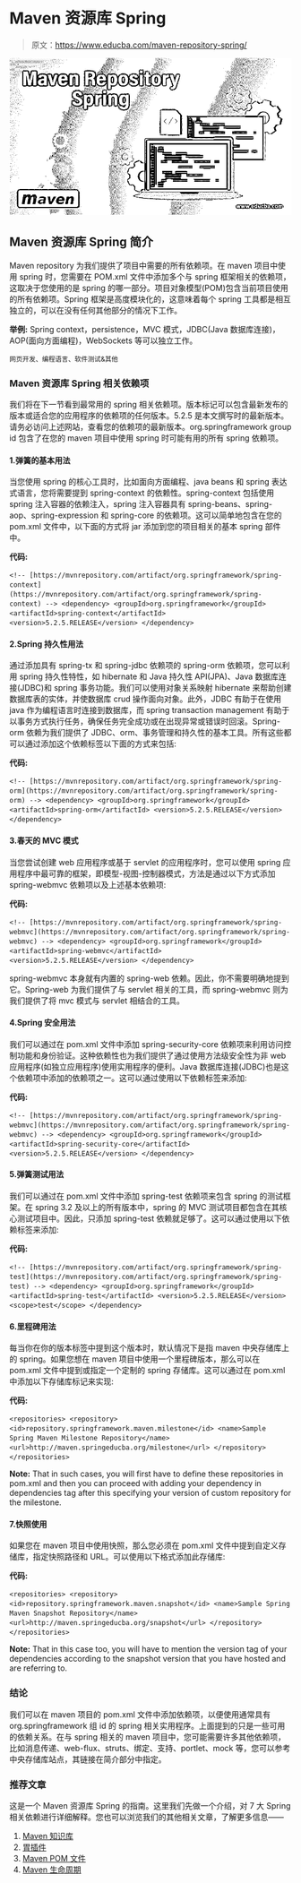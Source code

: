 # Maven 资源库 Spring

> 原文：<https://www.educba.com/maven-repository-spring/>

![Maven Repository Spring](img/cdc36312f7783679e4da7153a79fca18.png)



## Maven 资源库 Spring 简介

Maven repository 为我们提供了项目中需要的所有依赖项。在 maven 项目中使用 spring 时，您需要在 POM.xml 文件中添加多个与 spring 框架相关的依赖项，这取决于您使用的是 spring 的哪一部分。项目对象模型(POM)包含当前项目使用的所有依赖项。Spring 框架是高度模块化的，这意味着每个 spring 工具都是相互独立的，可以在没有任何其他部分的情况下工作。

**举例:** Spring context，persistence，MVC 模式，JDBC(Java 数据库连接)，AOP(面向方面编程)，WebSockets 等可以独立工作。

<small>网页开发、编程语言、软件测试&其他</small>

### Maven 资源库 Spring 相关依赖项

我们将在下一节看到最常用的 spring 相关依赖项。版本标记可以包含最新发布的版本或适合您的应用程序的依赖项的任何版本。5.2.5 是本文撰写时的最新版本。请务必访问上述网站，查看您的依赖项的最新版本。org.springframework group id 包含了在您的 maven 项目中使用 spring 时可能有用的所有 spring 依赖项。

#### 1.弹簧的基本用法

当您使用 spring 的核心工具时，比如面向方面编程、java beans 和 spring 表达式语言，您将需要提到 spring-context 的依赖性。spring-context 包括使用 spring 注入容器的依赖注入，spring 注入容器具有 spring-beans、spring-aop、spring-expression 和 spring-core 的依赖项。这可以简单地包含在您的 pom.xml 文件中，以下面的方式将 jar 添加到您的项目相关的基本 spring 部件中。

**代码:**

`<!-- [https://mvnrepository.com/artifact/org.springframework/spring-context](https://mvnrepository.com/artifact/org.springframework/spring-context) -->
<dependency>
<groupId>org.springframework</groupId>
<artifactId>spring-context</artifactId>
<version>5.2.5.RELEASE</version>
</dependency>`

#### 2.Spring 持久性用法

通过添加具有 spring-tx 和 spring-jdbc 依赖项的 spring-orm 依赖项，您可以利用 spring 持久性特性，如 hibernate 和 Java 持久性 API(JPA)、Java 数据库连接(JDBC)和 spring 事务功能。我们可以使用对象关系映射 hibernate 来帮助创建数据库表的实体，并使数据库 crud 操作面向对象。此外，JDBC 有助于在使用 java 作为编程语言时连接到数据库，而 spring transaction management 有助于以事务方式执行任务，确保任务完全成功或在出现异常或错误时回滚。Spring-orm 依赖为我们提供了 JDBC、orm、事务管理和持久性的基本工具。所有这些都可以通过添加这个依赖标签以下面的方式来包括:

**代码:**

`<!-- [https://mvnrepository.com/artifact/org.springframework/spring-orm](https://mvnrepository.com/artifact/org.springframework/spring-orm) -->
<dependency>
<groupId>org.springframework</groupId>
<artifactId>spring-orm</artifactId>
<version>5.2.5.RELEASE</version>
</dependency>`

#### 3.春天的 MVC 模式

当您尝试创建 web 应用程序或基于 servlet 的应用程序时，您可以使用 spring 应用程序中最可靠的框架，即模型-视图-控制器模式，方法是通过以下方式添加 spring-webmvc 依赖项以及上述基本依赖项:

**代码:**

`<!-- [https://mvnrepository.com/artifact/org.springframework/spring-webmvc](https://mvnrepository.com/artifact/org.springframework/spring-webmvc) -->
<dependency>
<groupId>org.springframework</groupId>
<artifactId>spring-webmvc</artifactId>
<version>5.2.5.RELEASE</version>
</dependency>`

spring-webmvc 本身就有内置的 spring-web 依赖。因此，你不需要明确地提到它。Spring-web 为我们提供了与 servlet 相关的工具，而 spring-webmvc 则为我们提供了将 mvc 模式与 servlet 相结合的工具。

#### 4.Spring 安全用法

我们可以通过在 pom.xml 文件中添加 spring-security-core 依赖项来利用访问控制功能和身份验证。这种依赖性也为我们提供了通过使用方法级安全性为非 web 应用程序(如独立应用程序)使用实用程序的便利。Java 数据库连接(JDBC)也是这个依赖项中添加的依赖项之一。这可以通过使用以下依赖标签来添加:

**代码:**

`<!-- [https://mvnrepository.com/artifact/org.springframework/spring-webmvc](https://mvnrepository.com/artifact/org.springframework/spring-webmvc) -->
<dependency>
<groupId>org.springframework</groupId>
<artifactId>spring-security-core</artifactId>
<version>5.2.5.RELEASE</version>
</dependency>`

#### 5.弹簧测试用法

我们可以通过在 pom.xml 文件中添加 spring-test 依赖项来包含 spring 的测试框架。在 spring 3.2 及以上的所有版本中，spring 的 MVC 测试项目都包含在其核心测试项目中。因此，只添加 spring-test 依赖就足够了。这可以通过使用以下依赖标签来添加:

**代码:**

`<!-- [https://mvnrepository.com/artifact/org.springframework/spring-test](https://mvnrepository.com/artifact/org.springframework/spring-test) -->
<dependency>
<groupId>org.springframework</groupId>
<artifactId>spring-test</artifactId>
<version>5.2.5.RELEASE</version>
<scope>test</scope>
</dependency>`

#### 6.里程碑用法

每当你在你的版本标签中提到这个版本时，默认情况下是指 maven 中央存储库上的 spring。如果您想在 maven 项目中使用一个里程碑版本，那么可以在 pom.xml 文件中提到或指定一个定制的 spring 存储库。这可以通过在 pom.xml 中添加以下存储库标记来实现:

**代码:**

`<repositories>
<repository>
<id>repository.springframework.maven.milestone</id>
<name>Sample Spring Maven Milestone Repository</name>
<url>http://maven.springeducba.org/milestone</url>
</repository>
</repositories>`

**Note:** That in such cases, you will first have to define these repositories in pom.xml and then you can proceed with adding your dependency in dependencies tag after this specifying your version of custom repository for the milestone.

#### 7.快照使用

如果您在 maven 项目中使用快照，那么您必须在 pom.xml 文件中提到自定义存储库，指定快照路径和 URL。可以使用以下格式添加此存储库:

**代码:**

`<repositories>
<repository>
<id>repository.springframework.maven.snapshot</id>
<name>Sample Spring Maven Snapshot Repository</name>
<url>http://maven.springeducba.org/snapshot</url>
</repository>
</repositories>`

**Note:** That in this case too, you will have to mention the version tag of your dependencies according to the snapshot version that you have hosted and are referring to.

### 结论

我们可以在 maven 项目的 pom.xml 文件中添加依赖项，以便使用通常具有 org.springframework 组 id 的 spring 相关实用程序。上面提到的只是一些可用的依赖关系。在与 spring 相关的 maven 项目中，您可能需要许多其他依赖项，比如消息传递、web-flux、struts、绑定、支持、portlet、mock 等，您可以参考中央存储库站点，其链接在简介部分中指定。

### 推荐文章

这是一个 Maven 资源库 Spring 的指南。这里我们先做一个介绍，对 7 大 Spring 相关依赖进行详细解释。您也可以浏览我们的其他相关文章，了解更多信息——

1.  [Maven 知识库](https://www.educba.com/maven-repository/)
2.  [胃插件](https://www.educba.com/maven-plugins/)
3.  [Maven POM 文件](https://www.educba.com/maven-pom-file/)
4.  [Maven 生命周期](https://www.educba.com/maven-life-cycle/)
